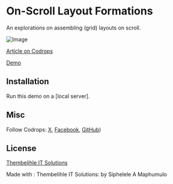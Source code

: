 # On-Scroll Layout Formations

An explorations on assembling (grid) layouts on scroll.

![Image](https://tympanus.net/codrops/wp-content/uploads/2024/09/onscrolllayoutformationfeat.jpg)

[Article on Codrops](https://tympanus.net/codrops/?p=80656)

[Demo](https://tympanus.net/Development/OnScrollLayoutFormations/)

## Installation

Run this demo on a [local server].

## Misc

Follow Codrops: [X](http://www.X.com/codrops), [Facebook](http://www.facebook.com/codrops), [GitHub](https://github.com/Siphelele-Maphumulo/Maphumulo-s-Career-Gallery))

## License
[Thembelihle IT Solutions](LICENSE)

Made with : Thembelihle IT Solutions:  by Siphelele A Maphumulo





